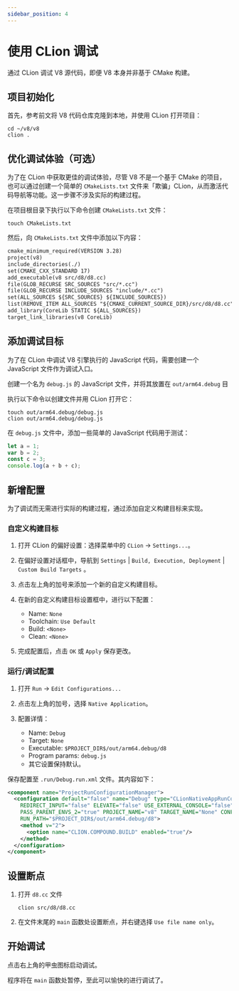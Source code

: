 ```yaml
---
sidebar_position: 4
---
```


# 使用 CLion 调试

通过 CLion 调试 V8 源代码，即便 V8 本身并非基于 CMake 构建。

## 项目初始化

首先，参考前文将 V8 代码仓库克隆到本地，并使用 CLion 打开项目：

```shell
cd ~/v8/v8
clion .
```

## 优化调试体验（可选）

为了在 CLion 中获取更佳的调试体验，尽管 V8 不是一个基于 CMake 的项目，也可以通过创建一个简单的 `CMakeLists.txt` 文件来「欺骗」CLion，从而激活代码导航等功能。这一步骤不涉及实际的构建过程。

在项目根目录下执行以下命令创建 `CMakeLists.txt` 文件：

```shell
touch CMakeLists.txt
```

然后，向 `CMakeLists.txt` 文件中添加以下内容：

```txt
cmake_minimum_required(VERSION 3.28)
project(v8)
include_directories(./)
set(CMAKE_CXX_STANDARD 17)
add_executable(v8 src/d8/d8.cc)
file(GLOB_RECURSE SRC_SOURCES "src/*.cc")
file(GLOB_RECURSE INCLUDE_SOURCES "include/*.cc")
set(ALL_SOURCES ${SRC_SOURCES} ${INCLUDE_SOURCES})
list(REMOVE_ITEM ALL_SOURCES "${CMAKE_CURRENT_SOURCE_DIR}/src/d8/d8.cc")
add_library(CoreLib STATIC ${ALL_SOURCES})
target_link_libraries(v8 CoreLib)
```

## 添加调试目标

为了在 CLion 中调试 V8 引擎执行的 JavaScript 代码，需要创建一个 JavaScript 文件作为调试入口。

创建一个名为 `debug.js` 的 JavaScript 文件，并将其放置在 `out/arm64.debug` 目

执行以下命令以创建文件并用 CLion 打开它：

```shell
touch out/arm64.debug/debug.js
clion out/arm64.debug/debug.js
```

在 `debug.js` 文件中，添加一些简单的 JavaScript 代码用于测试：

```javascript
let a = 1;
var b = 2;
const c = 3;
console.log(a + b + c);
```

## 新增配置

为了调试而无需进行实际的构建过程，通过添加自定义构建目标来实现。

### 自定义构建目标

1. 打开 CLion 的偏好设置：选择菜单中的 `CLion` -> `Settings...`。

2. 在偏好设置对话框中，导航到 `Settings` | `Build, Execution, Deployment` | `Custom Build Targets` 。

3. 点击左上角的加号来添加一个新的自定义构建目标。

4. 在新的自定义构建目标设置框中，进行以下配置：

   - Name: `None`
   - Toolchain: `Use Default`
   - Build: `<None>`
   - Clean: `<None>`

5. 完成配置后，点击 `OK` 或 `Apply` 保存更改。

### 运行/调试配置

1. 打开 `Run` -> `Edit Configurations...`

2. 点击左上角的加号，选择 `Native Application`。

3. 配置详情：
   - Name: `Debug`
   - Target: `None`
   - Executable: `$PROJECT_DIR$/out/arm64.debug/d8`
   - Program params: `debug.js`
   - 其它设置保持默认。

保存配置至 `.run/Debug.run.xml` 文件。其内容如下：

```xml
<component name="ProjectRunConfigurationManager">
  <configuration default="false" name="Debug" type="CLionNativeAppRunConfigurationType" PROGRAM_PARAMS="debug.js"
    REDIRECT_INPUT="false" ELEVATE="false" USE_EXTERNAL_CONSOLE="false" EMULATE_TERMINAL="false"
    PASS_PARENT_ENVS_2="true" PROJECT_NAME="v8" TARGET_NAME="None" CONFIG_NAME="None" version="1"
    RUN_PATH="$PROJECT_DIR$/out/arm64.debug/d8">
    <method v="2">
      <option name="CLION.COMPOUND.BUILD" enabled="true"/>
    </method>
  </configuration>
</component>
```

## 设置断点

1. 打开 `d8.cc` 文件

   ```shell
   clion src/d8/d8.cc
   ```

2. 在文件末尾的 `main` 函数处设置断点，并右键选择 `Use file name only`。

## 开始调试

点击右上角的甲虫图标启动调试。

程序将在 `main` 函数处暂停，至此可以愉快的进行调试了。
